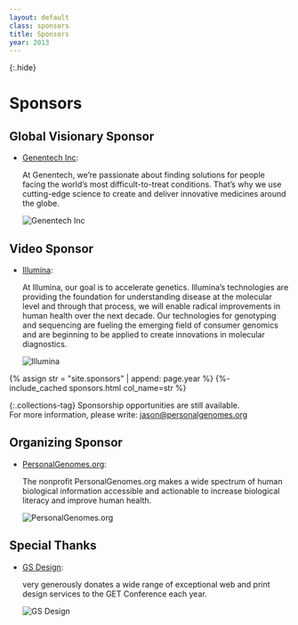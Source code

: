 ```yaml
---
layout: default
class: sponsors
title: Sponsors
year: 2013
---
```


{:.hide}
# Sponsors

## Global Visionary Sponsor

<ul class="sponsors-list">
  <li class="sponsor">
    <div class="sponsor-bio"><a href="http://www.gene.com/">Genentech Inc</a>: <p>At Genentech, we’re passionate about finding solutions for people facing the world’s most difficult-to-treat conditions. That’s why we use cutting-edge science to create and deliver innovative medicines around the globe.</p>
</div>
    <img src="{{ "/get2012/images/genentech.jpg" | relative_url }}" alt="Genentech Inc" class="sponsor-img">
  </li>
</ul>

## Video Sponsor

<ul class="sponsors-list">
  <li class="sponsor">
    <div class="sponsor-bio"><a href="http://www.illumina.com/">Illumina</a>: <p>At Illumina, our goal is to accelerate genetics. Illumina’s technologies are providing the foundation for understanding disease at the molecular level and through that process, we will enable radical improvements in human health over the next decade. Our technologies for genotyping and sequencing are fueling the emerging field of consumer genomics and are beginning to be applied to create innovations in molecular diagnostics.</p>
</div>
    <img src="{{ "/get2010/images/illumina.jpg" | relative_url }}" alt="Illumina" class="sponsor-img">
  </li>
</ul>

{% assign str = "site.sponsors" | append: page.year %}
{%- include_cached sponsors.html col_name=str %}

{:.collections-tag}
Sponsorship opportunities are still available.<br>
For more information, please write: [jason@personalgenomes.org](mailto:jason@personalgenomes.org)

## Organizing Sponsor

<ul class="sponsors-list">
  <li class="sponsor">
    <div class="sponsor-bio"><a href="http://www.personalgenomes.org/">PersonalGenomes.org</a>: <p>The nonprofit PersonalGenomes.org makes a wide spectrum of human biological information accessible and actionable to increase biological literacy and improve human health.</p>
</div>
    <img src="/pgpconference/get2011/images/personalgenomes.gif" alt="PersonalGenomes.org" class="sponsor-img">
  </li>
</ul>

## Special Thanks

<ul class="sponsors-list">
  <li class="sponsor">
    <div class="sponsor-bio"><a href="http://www.hangingpunctuation.com/">GS Design</a>: <p>very generously donates a wide range of exceptional web and print design services to the GET Conference each year.</p>
</div>
    <img src="/pgpconference/get2013/images/gsdesign_250.jpg" alt="GS Design" class="sponsor-img">
  </li>
</ul>
